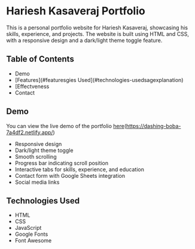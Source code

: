 # Hariesh Kasaveraj Portfolio

This is a personal portfolio website for Hariesh Kasaveraj, showcasing his skills, experience, and projects. The website is built using HTML and CSS, with a responsive design and a dark/light theme toggle feature.

## Table of Contents
- Demo
- [Features](#featuresgies Used](#technologies-usedsagexplanation)
- [Effectveness
- Contact

## Demo
You can view the live demo of the portfolio [here](https://my-Portfolio)(https://dashing-boba-7a4df2.netlify.app/)
- Responsive design
- Dark/light theme toggle
- Smooth scrolling
- Progress bar indicating scroll position
- Interactive tabs for skills, experience, and education
- Contact form with Google Sheets integration
- Social media links

## Technologies Used
- HTML
- CSS
- JavaScript
- Google Fonts
- Font Awesome
